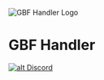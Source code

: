 ![GBF Handler Logo](https://cdn.discordapp.com/attachments/932756227295948910/1202259386538663956/HandlerV5.png?ex=65ccce4e&is=65ba594e&hm=7ea896db53420906c6c811ad6cf234ca585293a4c9b64fc618db10f3422b2ef7&)
# GBF Handler 

<a href='https://discord.gg/yrM7fhgNBW' target='_blank'>![alt Discord](https://discord.com/widget?id=704781378113241159&theme=dark)</a>
